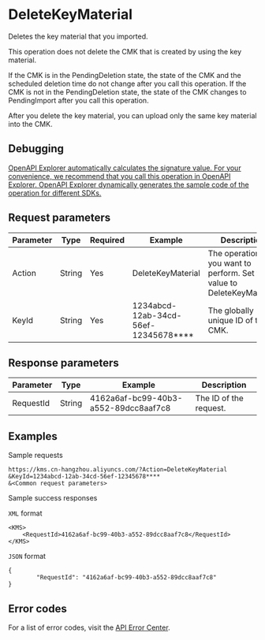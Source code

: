 # DeleteKeyMaterial

Deletes the key material that you imported.

This operation does not delete the CMK that is created by using the key material.

If the CMK is in the PendingDeletion state, the state of the CMK and the scheduled deletion time do not change after you call this operation. If the CMK is not in the PendingDeletion state, the state of the CMK changes to PendingImport after you call this operation.

After you delete the key material, you can upload only the same key material into the CMK.

## Debugging

[OpenAPI Explorer automatically calculates the signature value. For your convenience, we recommend that you call this operation in OpenAPI Explorer. OpenAPI Explorer dynamically generates the sample code of the operation for different SDKs.](https://api.aliyun.com/#product=Kms&api=DeleteKeyMaterial&type=RPC&version=2016-01-20)

## Request parameters

|Parameter|Type|Required|Example|Description|
|---------|----|--------|-------|-----------|
|Action|String|Yes|DeleteKeyMaterial|The operation that you want to perform. Set the value to DeleteKeyMaterial. |
|KeyId|String|Yes|1234abcd-12ab-34cd-56ef-12345678\*\*\*\*|The globally unique ID of the CMK. |

## Response parameters

|Parameter|Type|Example|Description|
|---------|----|-------|-----------|
|RequestId|String|4162a6af-bc99-40b3-a552-89dcc8aaf7c8|The ID of the request. |

## Examples

Sample requests

```
https://kms.cn-hangzhou.aliyuncs.com/?Action=DeleteKeyMaterial
&KeyId=1234abcd-12ab-34cd-56ef-12345678****
&<Common request parameters>
```

Sample success responses

`XML` format

```
<KMS>
    <RequestId>4162a6af-bc99-40b3-a552-89dcc8aaf7c8</RequestId>
</KMS>
```

`JSON` format

```
{
        "RequestId": "4162a6af-bc99-40b3-a552-89dcc8aaf7c8"
}
```

## Error codes

For a list of error codes, visit the [API Error Center](https://error-center.alibabacloud.com/status/product/Kms).

